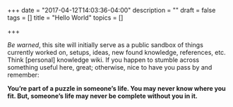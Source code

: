 +++
date = "2017-04-12T14:03:36-04:00"
description = ""
draft = false
tags = []
title = "Hello World"
topics = []

+++

*Be warned*, this site will initially serve as a public sandbox of things currently worked on, setups, ideas, new found knowledge, references, etc. Think [personal] knowledge wiki. If you happen to stumble across something useful here, great; otherwise, nice to have you pass by and remember:

**You’re part of a puzzle in someone’s life. You may never know where you fit. But, someone’s life may never be complete without you in it.**
